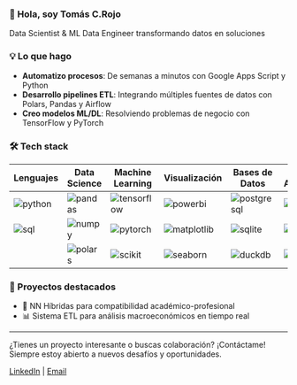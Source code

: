 ### 👋 Hola, soy Tomás C.Rojo
Data Scientist & ML Data Engineer transformando datos en soluciones

### 💡 Lo que hago
- **Automatizo procesos**: De semanas a minutos con Google Apps Script y Python
- **Desarrollo pipelines ETL**: Integrando múltiples fuentes de datos con Polars, Pandas y Airflow
- **Creo modelos ML/DL**: Resolviendo problemas de negocio con TensorFlow y PyTorch

### 🛠️ Tech stack
| Lenguajes | Data Science | Machine Learning | Visualización | Bases de Datos | Web & Automatización | ETL & Pipelines | Herramientas |
|-----------|--------------|------------------|---------------|----------------|------------------------|------------------|--------------|
| ![python](https://img.shields.io/badge/Python-3776AB?style=flat-square&logo=python&logoColor=white) | ![pandas](https://img.shields.io/badge/Pandas-150458?style=flat-square&logo=pandas&logoColor=white) | ![tensorflow](https://img.shields.io/badge/TensorFlow-FF6F00?style=flat-square&logo=tensorflow&logoColor=white) | ![powerbi](https://img.shields.io/badge/Power_BI-F2C811?style=flat-square&logo=powerbi&logoColor=black) | ![postgresql](https://img.shields.io/badge/PostgreSQL-4169E1?style=flat-square&logo=postgresql&logoColor=white) | ![selenium](https://img.shields.io/badge/Selenium-43B02A?style=flat-square&logo=selenium&logoColor=white) | ![airflow](https://img.shields.io/badge/Airflow-017CEE?style=flat-square&logo=apache-airflow&logoColor=white) | ![git](https://img.shields.io/badge/Git-F05032?style=flat-square&logo=git&logoColor=white) |
| ![sql](https://img.shields.io/badge/SQL-003B57?style=flat-square&logo=sqlite&logoColor=white) | ![numpy](https://img.shields.io/badge/NumPy-013243?style=flat-square&logo=numpy&logoColor=white) | ![pytorch](https://img.shields.io/badge/PyTorch-EE4C2C?style=flat-square&logo=pytorch&logoColor=white) | ![matplotlib](https://img.shields.io/badge/Matplotlib-3776AB?style=flat-square&logo=python&logoColor=white) | ![sqlite](https://img.shields.io/badge/SQLite-003B57?style=flat-square&logo=sqlite&logoColor=white) | ![beautifulsoup](https://img.shields.io/badge/BeautifulSoup-3776AB?style=flat-square&logo=python&logoColor=white) | ![etl](https://img.shields.io/badge/ETL_Pipelines-3776AB?style=flat-square&logo=python&logoColor=white) | ![jupyter](https://img.shields.io/badge/Jupyter-F37626?style=flat-square&logo=jupyter&logoColor=white) |
|  | ![polars](https://img.shields.io/badge/Polars-CD792C?style=flat-square&logo=polars&logoColor=white) | ![scikit](https://img.shields.io/badge/ScikitLearn-F7931E?style=flat-square&logo=scikit-learn&logoColor=white) | ![seaborn](https://img.shields.io/badge/Seaborn-3776AB?style=flat-square&logo=python&logoColor=white) | ![duckdb](https://img.shields.io/badge/DuckDB-FFF000?style=flat-square&logo=duckdb&logoColor=black) | ![googleapps](https://img.shields.io/badge/Google_Apps_Script-4285F4?style=flat-square&logo=google&logoColor=white) |  | ![vscode](https://img.shields.io/badge/VSCode-007ACC?style=flat-square&logo=visual-studio-code&logoColor=white) |


### 🚀 Proyectos destacados
- 🧠 NN Híbridas para compatibilidad académico-profesional
- 📊 Sistema ETL para análisis macroeconómicos en tiempo real

---
¿Tienes un proyecto interesante o buscas colaboración? ¡Contáctame! Siempre estoy abierto a nuevos desafíos y oportunidades.
>
[LinkedIn](https://linkedin.com/in/tommcrojo) | [Email](tomascampoyrojo@gmail.com)

